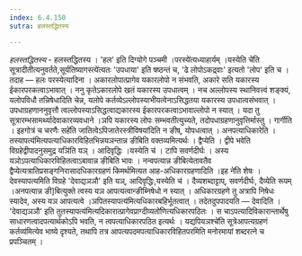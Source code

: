 ```yaml
---
index: 6.4.150
sutra: हलस्तद्धितस्य

---
```

_हलस्तद्धितस्य_ - हलस्तद्धितस्य । 'हल' इति दिग्योगे पञ्चमी ।परस्ये॑त्यध्याहार्यम् ।यस्येति चे॑ति सूत्रादीतीत्यनुवर्तते,सूर्यतिष्यागस्त्ये॑त्यतः 'उपधाया' इति षष्ठन्तं च, 'ढे लोपोऽकद्र्वाः' इत्यतो 'लोप' इति च । तदाह — हलः परस्येत्यादिना । अकारलोपात्प्रागेव यकारलोपो न संभवति, अकारे सति यकारस्य ईकारपरकत्वाऽभावात् । ननु कृतेऽकारलोपे खतं यकारस्य उपधात्वम्  । नच अल्लोपस्य स्थानिवत्त्वं शङ्क्यं, यलोपविधौ तन्निषेधादिति चेन्न, यलोपे कर्तव्येऽल्लोपस्याभीयत्वेनाऽसिद्धतया यकारस्य उपधात्वसंभवात् । उपधाग्रहणाननुवृत्तौ त्वल्लोपस्याऽसिद्धत्वाद्यकारस्य ईकारपरकत्वाऽभावाल्लोपो न स्यात् । यदा तु सूत्रारम्भसामर्थ्यादेवाकारव्यवधाने ।ञपि यकारस्य लोपः सम्भवतीत्युच्यते, तदोपधाग्रहणानुवृत्तिर्मास्तु । गार्गीति । इहगोत्रं च चरणैः सहे॑ति जातित्वेऽपिजातेरस्त्रीविषया॑दिति न ङीष्, योपधत्वात् । अनपत्याधिकारेति ।तस्यापत्य॑मित्यपत्याधिकारविहितभिन्नयञन्तान्न ङीबिति वक्तव्यमित्यर्थः । द्वैप्येति । द्वीपे भवेति विग्रहेद्वीपादनुसमुद्र यञि॑ति यञ् । आदिवृद्धिः ।यस्येति च॑ । टापि सवर्णदीर्घः । अस्य यञोऽपत्याधिकारविहितत्वाऽबावान्न ङीबिति भावः । नन्वपत्यान्न ङीबित्येतावतैव द्वैप्येत्यत्रातिप्रसङ्गनिरासादधिकारग्रहणं किमर्थमित्यत आह-अधिकारग्रहणादिति ।इह ने॑ति शेषः । देवस्यापत्यमिति विग्रहे 'देवाद्यञञौ' इति यञ्, आदिवृद्धिः,यस्येति च॑ । दैव्यशब्दाट्टाप्, सवर्णदीर्घः, दैव्येति रूपम् ।अनपत्यान्न ङी]बित्युक्ते त्वस्य यञ आपत्यत्वान्ङीब्निषेधो न स्यात् । अधिकारग्रहणे तु अत्रापि निषेधः स्यादेव, अस्य यञ आपत्यत्वे ।ञपितस्यापत्य॑मित्यधिकारबहिर्भूतत्वात् । तदेतदुपपादयति — देवादिति । 'देवाद्यञञौ' इति तुतस्यापत्य॑मित्यदिकारात्प्रागेवप्राग्दीव्यतो॑णित्यधिकारपठितः । स चाऽपत्यादिविकारान्तार्थेषु साधारणत्वादपत्यार्थकोऽपि भवति, न त्वपत्याधिकारपठित इत्यर्थः । यद्यपियञश्चे॑ति सूत्रेआपत्यग्रहणं कर्तव्य॑मित्येव भाष्ये दृश्यते, तथापि तत्र आपत्यपदमपत्याधिकारविहितपरमिति मनोरमायां शब्दरत्ने च प्रपञ्चितम् ।